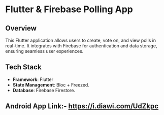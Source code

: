 # Flutter & Firebase Polling App

## Overview

This Flutter application allows users to create, vote on, and view polls in real-time. It integrates
with Firebase for authentication and data storage, ensuring seamless user experiences.

## Tech Stack

- **Framework**: Flutter
- **State Management**: Bloc + Freezed.
- **Database**: Firebase Firestore.

## Android App Link:- https://i.diawi.com/UdZkpc
